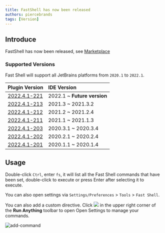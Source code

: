 ```yaml
---
title: FastShell has now been released
authors: piercebrands
tags: [Version]
---
```


## Introduce

FastShell has now been released, see [Marketplace](https://plugins.jetbrains.com/plugin/18971-fastshell)

### Supported Versions

Fast Shell will support all JetBrains platforms from `2020.1` to `2022.1`.

| Plugin Version                                                                              | IDE Version                   |
|:--------------------------------------------------------------------------------------------|:------------------------------|
| [2022.4.1-221](https://plugins.jetbrains.com/plugin/18971-fastshell/versions/stable/168720) | 2022.1   ~ **Future version** |
| [2022.4.1-213](https://plugins.jetbrains.com/plugin/18971-fastshell/versions/stable/168719) | 2021.3   ~ 2021.3.2           |
| [2022.4.1-212](https://plugins.jetbrains.com/plugin/18971-fastshell/versions/stable/168718) | 2021.2   ~ 2021.2.4           |
| [2022.4.1-211](https://plugins.jetbrains.com/plugin/18971-fastshell/versions/stable/168717) | 2021.1   ~ 2021.1.3           |
| [2022.4.1-203](https://plugins.jetbrains.com/plugin/18971-fastshell/versions/stable/168716) | 2020.3.1 ~ 2020.3.4           |
| [2022.4.1-202](https://plugins.jetbrains.com/plugin/18971-fastshell/versions/stable/168715) | 2020.2.1 ~ 2020.2.4           |
| [2022.4.1-201](https://plugins.jetbrains.com/plugin/18971-fastshell/versions/stable/168714) | 2020.1.1 ~ 2020.1.4           |



## Usage

Double-click `Ctrl`, enter `fs`, it will list all the Fast Shell commands that have been set, double-click to execute or press Enter after selecting it to execute.

You can also open settings via `Settings/Preferences` > `Tools` > `Fast Shell`.

You can also add a custom directive. Click ![](https://intellij-icons.jetbrains.design/icons/AllIcons/general/settings.svg) in the upper right corner of the **Run Anything** toolbar to open Open Settings to manage your commands.

![add-command](https://user-images.githubusercontent.com/28687074/160279806-2120b040-72f3-4319-8c5c-055cb05fb305.gif)
